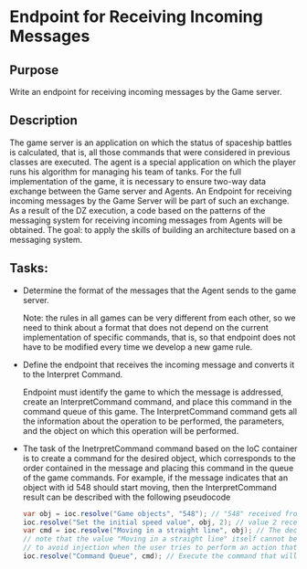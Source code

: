 # Endpoint for Receiving Incoming Messages

## Purpose
Write an endpoint for receiving incoming messages by the Game server.
## Description
The game server is an application on which the status of spaceship battles is calculated, that is, all those commands that were considered in previous classes are executed.
The agent is a special application on which the player runs his algorithm for managing his team of tanks.
For the full implementation of the game, it is necessary to ensure two-way data exchange between the Game server and Agents. An Endpoint for receiving incoming messages by the Game Server will be part of such an exchange.
As a result of the DZ execution, a code based on the patterns of the messaging system for receiving incoming messages from Agents will be obtained.
The goal: to apply the skills of building an architecture based on a messaging system.

## Tasks:
- Determine the format of the messages that the Agent sends to the game server.
  
  Note: the rules in all games can be very different from each other, so we need to think about a format that does not depend on the current implementation of specific commands, that is, so that endpoint does not have to be modified every time we develop a new game rule.
- Define the endpoint that receives the incoming message and converts it to the Interpret Command.
  
  Endpoint must identify the game to which the message is addressed, create an InterpretCommand command, and place this command in the command queue of this game.
  The InterpretCommand command gets all the information about the operation to be performed, the parameters, and the object on which this operation will be performed.
- The task of the InetrpretCommand command based on the IoC container is to create a command for the desired object, which corresponds to the order contained in the message and placing this command in the queue of the game commands.
  For example, if the message indicates that an object with id 548 should start moving, then the InterpretCommand result can be described with the following pseudocode
  ```java
  var obj = ioc.resolve("Game objects", "548"); // "548" received from the incoming message
  ioc.resolve("Set the initial speed value", obj, 2); // value 2 received from the args transmitted in the message
  var cmd = ioc.resolve("Moving in a straight line", obj); // The decision that you need to perform a straight line movement is received from the message
  // note that the value "Moving in a straight line" itself cannot be read directly from the message,
  // to avoid injection when the user tries to perform an action that He is not allowed to perform
  ioc.resolve("Command Queue", cmd); // Execute the command that will place the cmd command in the queue of game commands.
  ```
  
